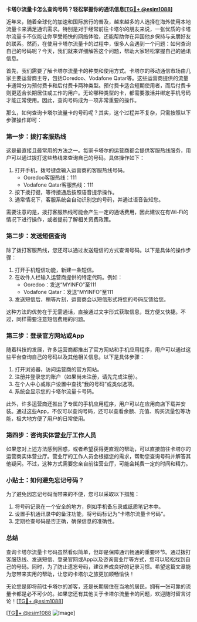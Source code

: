 **卡塔尔流量卡怎么查询号码？轻松掌握你的通讯信息[[TG💪+ @esim1088](https://t.me/s/esim1088)]**

近年来，随着全球化的加速和国际旅行的普及，越来越多的人选择在海外使用本地流量卡来满足通讯需求。特别是对于经常前往卡塔尔的朋友来说，一张优质的卡塔尔流量卡不仅能让你享受畅快的网络体验，还能帮助你在异国他乡保持与亲朋好友的联系。然而，在使用卡塔尔流量卡的过程中，很多人会遇到一个问题：如何查询自己的号码呢？今天，我们就来详细解答这个问题，帮助大家轻松掌握自己的通讯信息。

首先，我们需要了解卡塔尔流量卡的种类和使用方式。卡塔尔的移动通信市场由几家主要运营商主导，包括Ooredoo、Vodafone Qatar等。这些运营商提供的流量卡通常分为预付费卡和后付费卡两种类型。预付费卡适合短期使用者，而后付费卡则更适合长期居住或工作的用户。无论哪种类型的卡，都需要激活并绑定手机号码才能正常使用。因此，查询号码成为一项非常重要的操作。

那么，如何查询卡塔尔流量卡的号码呢？其实，这个过程并不复杂，只需按照以下步骤操作即可：

### **第一步：拨打客服热线**
这是最直接且最常用的方法之一。每家卡塔尔的运营商都会提供客服热线服务，用户可以通过拨打这些热线来查询自己的号码。具体操作如下：
1. 打开手机，拨号键盘输入运营商的客服热线号码。
   - Ooredoo客服热线：111
   - Vodafone Qatar客服热线：111
2. 按下拨打键，等待接通后按照语音提示操作。
3. 通常情况下，客服系统会自动识别您的号码，并通过语音告知您。

需要注意的是，拨打客服热线可能会产生一定的通话费用，因此建议在有Wi-Fi的情况下进行操作，或者提前了解相关资费政策。

### **第二步：发送短信查询**
除了拨打客服热线，您还可以通过发送短信的方式查询号码。以下是具体的操作步骤：
1. 打开手机短信功能，新建一条短信。
2. 在收件人栏输入运营商提供的特定代码。例如：
   - Ooredoo：发送“MYINFO”至111
   - Vodafone Qatar：发送“MYINFO”至111
3. 发送短信后，稍等片刻，运营商会以短信形式将您的号码反馈给您。

这种方法的优势在于无需通话，直接通过文字形式获取信息，既方便又快捷。不过，同样需要注意短信费用的问题。

### **第三步：登录官方网站或App**
随着科技的发展，许多运营商都推出了官方网站和手机应用程序，用户可以通过这些平台查询自己的号码以及其他相关信息。以下是具体步骤：
1. 打开浏览器，访问运营商的官方网站。
2. 注册并登录您的账户（如果尚未注册，请先完成注册）。
3. 在个人中心或账户设置中查找“我的号码”或类似选项。
4. 系统会显示您的卡塔尔流量卡号码。

此外，许多运营商还推出了专属的手机应用程序，用户可以在应用商店下载并安装。通过这些App，不仅可以查询号码，还可以查看余额、充值、购买流量包等功能，极大地方便了用户的日常使用。

### **第四步：咨询实体营业厅工作人员**
如果您对上述方法感到困惑，或者希望获得更直观的帮助，可以直接前往卡塔尔的运营商实体营业厅。营业厅的工作人员会根据您的需求，帮助您查询号码并解答其他疑问。不过，这种方式需要您亲自前往营业厅，可能会耗费一定的时间和精力。

### **小贴士：如何避免忘记号码？**
为了避免因忘记号码而带来的不便，您可以采取以下措施：
1. 将号码记录在一个安全的地方，例如手机备忘录或纸质笔记本中。
2. 设置手机通讯录中的备注功能，将号码标记为“卡塔尔流量卡号码”。
3. 定期检查号码是否正确，确保信息的准确性。

### **总结**
查询卡塔尔流量卡号码虽然看似简单，但却是保障通讯畅通的重要环节。通过拨打客服热线、发送短信、登录官网或App以及咨询营业厅等方式，您可以轻松找到自己的号码。同时，为了防止遗忘号码，建议养成良好的记录习惯。希望这篇文章能为您带来实用的帮助，让您的卡塔尔之旅更加顺畅愉快！

无论您是即将前往卡塔尔的游客，还是长期居住在当地的居民，拥有一张可靠的流量卡都是必不可少的。如果您还有其他关于卡塔尔流量卡的问题，欢迎随时留言讨论！[[TG💪+ @esim1088](https://t.me/s/esim1088)]

[[TG💪+ @esim1088](https://t.me/s/esim1088) ![Image](https://i.postimg.cc/4NQfJmqS/Snipaste-2025-05-13-00-14-12.png)]